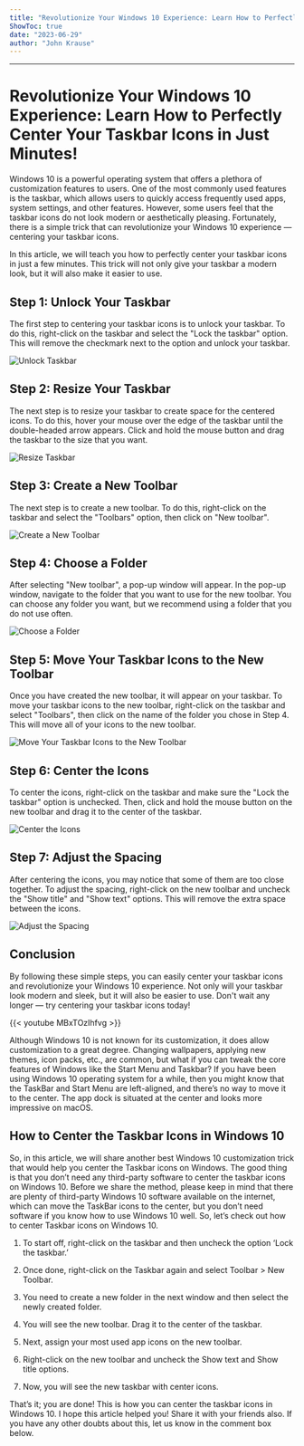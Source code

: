 ```yaml
---
title: "Revolutionize Your Windows 10 Experience: Learn How to Perfectly Center Your Taskbar Icons in Just Minutes!"
ShowToc: true 
date: "2023-06-29"
author: "John Krause"
---
```

*****
# Revolutionize Your Windows 10 Experience: Learn How to Perfectly Center Your Taskbar Icons in Just Minutes!

Windows 10 is a powerful operating system that offers a plethora of customization features to users. One of the most commonly used features is the taskbar, which allows users to quickly access frequently used apps, system settings, and other features. However, some users feel that the taskbar icons do not look modern or aesthetically pleasing. Fortunately, there is a simple trick that can revolutionize your Windows 10 experience — centering your taskbar icons.

In this article, we will teach you how to perfectly center your taskbar icons in just a few minutes. This trick will not only give your taskbar a modern look, but it will also make it easier to use.

## Step 1: Unlock Your Taskbar

The first step to centering your taskbar icons is to unlock your taskbar. To do this, right-click on the taskbar and select the "Lock the taskbar" option. This will remove the checkmark next to the option and unlock your taskbar.

![Unlock Taskbar](https://cdn.guidingtech.com/imager/assets/333705/How-to-Center-Taskbar-Icons-on-Windows-10_f9691587bc0a96ee155e7c2e2ff3a3f1.png?1554738557)

## Step 2: Resize Your Taskbar

The next step is to resize your taskbar to create space for the centered icons. To do this, hover your mouse over the edge of the taskbar until the double-headed arrow appears. Click and hold the mouse button and drag the taskbar to the size that you want.

![Resize Taskbar](https://cdn.guidingtech.com/imager/assets/333707/How-to-Center-Taskbar-Icons-on-Windows-10_1f3bf1de64d4c76e451b8f0c5697ef77.png?1554738557)

## Step 3: Create a New Toolbar

The next step is to create a new toolbar. To do this, right-click on the taskbar and select the "Toolbars" option, then click on "New toolbar".

![Create a New Toolbar](https://cdn.guidingtech.com/imager/assets/333709/How-to-Center-Taskbar-Icons-on-Windows-10_2e3e06b2cc2d4615d5cb9d5c5a5dcb96.png?1554738558)

## Step 4: Choose a Folder

After selecting "New toolbar", a pop-up window will appear. In the pop-up window, navigate to the folder that you want to use for the new toolbar. You can choose any folder you want, but we recommend using a folder that you do not use often.

![Choose a Folder](https://cdn.guidingtech.com/imager/assets/333711/How-to-Center-Taskbar-Icons-on-Windows-10_6707a88e6efdc9fa35e5826f48deaf42.png?1554738558)

## Step 5: Move Your Taskbar Icons to the New Toolbar

Once you have created the new toolbar, it will appear on your taskbar. To move your taskbar icons to the new toolbar, right-click on the taskbar and select "Toolbars", then click on the name of the folder you chose in Step 4. This will move all of your icons to the new toolbar.

![Move Your Taskbar Icons to the New Toolbar](https://cdn.guidingtech.com/imager/assets/333713/How-to-Center-Taskbar-Icons-on-Windows-10_135ee8cefa35f6df347e6c06d6e48a1f.png?1554738559)

## Step 6: Center the Icons

To center the icons, right-click on the taskbar and make sure the "Lock the taskbar" option is unchecked. Then, click and hold the mouse button on the new toolbar and drag it to the center of the taskbar.

![Center the Icons](https://cdn.guidingtech.com/imager/assets/333714/How-to-Center-Taskbar-Icons-on-Windows-10_c65f405d9c114de1a0825b5c5dc5bc5f.png?1554738559)

## Step 7: Adjust the Spacing

After centering the icons, you may notice that some of them are too close together. To adjust the spacing, right-click on the new toolbar and uncheck the "Show title" and "Show text" options. This will remove the extra space between the icons.

![Adjust the Spacing](https://cdn.guidingtech.com/imager/assets/333717/How-to-Center-Taskbar-Icons-on-Windows-10_6600a1d063a657291ba7eab74719c547.png?1554738559)

## Conclusion

By following these simple steps, you can easily center your taskbar icons and revolutionize your Windows 10 experience. Not only will your taskbar look modern and sleek, but it will also be easier to use. Don't wait any longer — try centering your taskbar icons today!

{{< youtube MBxTOzIhfvg >}} 



Although Windows 10 is not known for its customization, it does allow customization to a great degree. Changing wallpapers, applying new themes, icon packs, etc., are common, but what if you can tweak the core features of Windows like the Start Menu and Taskbar?
If you have been using Windows 10 operating system for a while, then you might know that the TaskBar and Start Menu are left-aligned, and there’s no way to move it to the center. The app dock is situated at the center and looks more impressive on macOS.

 
## How to Center the Taskbar Icons in Windows 10


So, in this article, we will share another best Windows 10 customization trick that would help you center the Taskbar icons on Windows. The good thing is that you don’t need any third-party software to center the taskbar icons on Windows 10.
Before we share the method, please keep in mind that there are plenty of third-party Windows 10 software available on the internet, which can move the TaskBar icons to the center, but you don’t need software if you know how to use Windows 10 well. So, let’s check out how to center Taskbar icons on Windows 10.
1. To start off, right-click on the taskbar and then uncheck the option ‘Lock the taskbar.’

2. Once done, right-click on the Taskbar again and select Toolbar > New Toolbar.

3. You need to create a new folder in the next window and then select the newly created folder.

4. You will see the new toolbar. Drag it to the center of the taskbar.
5. Next, assign your most used app icons on the new toolbar.

6. Right-click on the new toolbar and uncheck the Show text and Show title options.

7. Now, you will see the new taskbar with center icons.

That’s it; you are done! This is how you can center the taskbar icons in Windows 10. I hope this article helped you! Share it with your friends also. If you have any other doubts about this, let us know in the comment box below.




